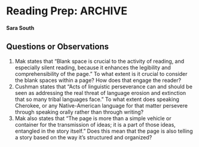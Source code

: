 # Reading Prep: ARCHIVE

#### Sara South

## Questions or Observations

1. Mak states that “Blank space is crucial to the activity of reading, and especially silent reading, because it enhances the legibility and comprehensibility of the page.” To what extent is it crucial to consider the blank spaces within a page? How does that engage the reader?
2. Cushman states that “Acts of linguistic perseverance can and should be seen as addressing the real threat of language erosion and extinction that so many tribal languages face.” To what extent does speaking Cherokee, or any Native-American language for that matter persevere through speaking orally rather than through writing?
3. Mak also states that “The page is more than a simple vehicle or container for the transmission of ideas; it is a part of those ideas, entangled in the story itself.” Does this mean that the page is also telling a story based on the way it’s structured and organized?
